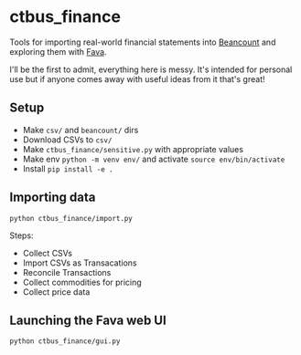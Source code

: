 # ctbus_finance

Tools for importing real-world financial statements into [Beancount](https://beancount.github.io/) and exploring them with [Fava](https://beancount.github.io/fava/).

I'll be the first to admit, everything here is messy. It's intended for personal use but if anyone comes away with useful ideas from it that's great!

## Setup

- Make `csv/` and `beancount/` dirs
- Download CSVs to `csv/`
- Make `ctbus_finance/sensitive.py` with appropriate values
- Make env `python -m venv env/` and activate `source env/bin/activate`
- Install `pip install -e .`

## Importing data

`python ctbus_finance/import.py`

Steps:

- Collect CSVs
- Import CSVs as Transacations
- Reconcile Transactions
- Collect commodities for pricing
- Collect price data

## Launching the Fava web UI

`python ctbus_finance/gui.py`